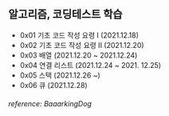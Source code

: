 ## 알고리즘, 코딩테스트 학습
- 0x01 기초 코드 작성 요령 I (2021.12.18)
- 0x02 기초 코드 작성 요령 II (2021.12.20)
- 0x03 배열 (2021.12.20 ~ 2021.12.24)
- 0x04 연결 리스트 (2021.12.24 ~ 2021. 12.25)
- 0x05 스택 (2021.12.26 ~)
- 0x06 큐 (2021.12.28)

###### *reference: BaaarkingDog*
